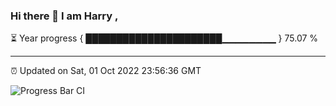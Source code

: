 ### Hi there 👋 I am Harry , 

⏳ Year progress { ██████████████████████▁▁▁▁▁▁▁▁ } 75.07 %

---

⏰ Updated on Sat, 01 Oct 2022 23:56:36 GMT

![Progress Bar CI](https://github.com/duykhang68/duykhang68/workflows/Progress%20Bar%20CI/badge.svg)
